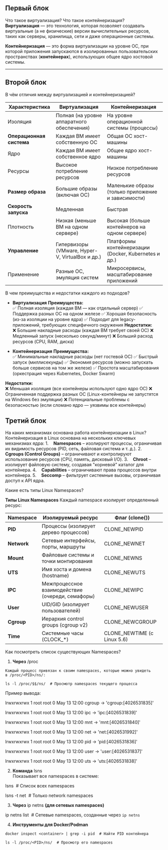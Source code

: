 ## Первый блок
Что такое виртуализация? Что такое контейнеризация?
**Виртуализация** — это технология, которая позволяет создавать виртуальные (а не физические) версии вычислительных ресурсов, таких как серверы, хранилища, сети и даже операционные системы.

**Контейнеризация** — это форма виртуализации на уровне ОС, при которой приложения запускаются в изолированных пользовательских пространствах (**контейнерах**), использующих общее ядро хостовой системы.

---
## Второй блок
В чём отличия между виртуализацией и контейнеризацией?  

| Характеристика           | Виртуализация                                   | Контейнеризация                                      |
| ------------------------ | ----------------------------------------------- | ---------------------------------------------------- |
| Изоляция                 | Полная (на уровне аппаратного обеспечения)      | На уровне операционной системы (процессы)            |
| **Операционная система** | Каждая ВМ имеет собственную ОС                  | Общая ОС хост-машины                                 |
| Ядро                     | Каждая ВМ имеет собственное ядро                | Общее ядро хост-машины                               |
| Ресурсы                  | Высокое потребление ресурсов                    | Низкое потребление ресурсов                          |
| **Размер образа**        | Большие образы (включая ОС)                     | Маленькие образы (только приложение и зависимости)   |
| **Скорость запуска**     | Медленная                                       | Быстрая                                              |
| Плотность                | Низкая (меньше ВМ на одном сервере)             | Высокая (больше контейнеров на одном сервере)        |
| **Управление**           | Гипервизоры (VMware, Hyper-V, VirtualBox и др.) | Платформы контейнеризации (Docker, Kubernetes и др.) |
| Применение               | Разные ОС, эмуляция систем                      | Микросервисы, масштабирование приложений             |

В чем преимущества и недостатки каждого из подходов?

- **Виртуализация**
**Преимущества:**  
✅ Полная изоляция (каждая ВМ — как отдельный сервер)
✅ Поддержка разных ОС на одном железе
✅ Хорошая безопасность (из-за изоляции на уровне ядра)
✅ Подходит для legacy-приложений, требующих специфичного окружения
**Недостатки:**  
❌ Большие накладные расходы (каждая ВМ требует своей ОС)
❌ Медленный запуск (несколько секунд/минут)
❌ Больший расход ресурсов (CPU, RAM, диска)

- **Контейнеризация**
**Преимущества:**  
✅ Минимальные накладные расходы (нет гостевой ОС)
✅ Быстрый запуск (миллисекунды)
✅ Экономия ресурсов (можно запускать больше сервисов на том же железе)
✅ Простота масштабирования (оркестрация через Kubernetes, Docker Swarm)

**Недостатки:**  
❌ Меньшая изоляция (все контейнеры используют одно ядро ОС)
❌ Ограниченная поддержка разных ОС (Linux-контейнеры не запустятся на Windows без эмуляции)
❌ Потенциальные проблемы с безопасностью (если сломано ядро — уязвимы все контейнеры)
## Третий блок

На каких механизмах основана работа контейнеризации в Linux? 
Контейнеризация в Linux основана на нескольких ключевых механизмах ядра:
1.    **Namespaces** – изолируют процессы, ограничивая их видимость ресурсов (PID, сеть, файловая система и т. д.).
2.    **Cgroups (Control Groups)** – ограничивают и контролируют использование ресурсов (CPU, память, дисковый I/O).
3.    **Chroot** – изолирует файловую систему, создавая "корневой" каталог для контейнера.
4.    **Capabilities** – ограничивают права процессов внутри контейнера.
5.    **Seccomp** – фильтрует системные вызовы, ограничивая доступ к API ядра.

Какие есть типы Linux Namespaces? 

**Типы Linux Namespaces**
Каждый namespace изолирует определенный ресурс:

| **Namespace** | **Изолируемый ресурс**                           | **Флаг (**clone()**)**      |
| ------------- | ------------------------------------------------ | --------------------------- |
| **PID**       | Процессы (изолирует дерево процессов)            | CLONE_NEWPID                |
| **Network**   | Сетевые интерфейсы, порты, маршруты              | CLONE_NEWNET                |
| **Mount**     | Файловые системы и точки монтирования            | CLONE_NEWNS                 |
| **UTS**       | Имя хоста и домена (hostname)                    | CLONE_NEWUTS                |
| **IPC**       | Межпроцессное взаимодействие (очереди, семафоры) | CLONE_NEWIPC                |
| **User**      | UID/GID (изолирует пользователей)                | CLONE_NEWUSER               |
| **Cgroup**    | Иерархия control groups (cgroup v2)              | CLONE_NEWCGROUP             |
| **Time**      | Системные часы (CLOCK_*)                         | CLONE_NEWTIME (с Linux 5.6) |
Как посмотреть список существующих Namespaces?

1. **Через** /proc
```
Каждый процесс привязан к своим namespaces, которые можно увидеть в /proc/<PID>/ns/:
```

```
ls -l /proc/$$/ns/  # Просмотр namespaces текущего процесса
```

Пример вывода:

lrwxrwxrwx 1 root root 0 May 13 12:00 cgroup -> 'cgroup:[4026531835]'

lrwxrwxrwx 1 root root 0 May 13 12:00 ipc -> 'ipc:[4026531839]'

lrwxrwxrwx 1 root root 0 May 13 12:00 mnt -> 'mnt:[4026531840]'

lrwxrwxrwx 1 root root 0 May 13 12:00 net -> 'net:[4026531992]'

lrwxrwxrwx 1 root root 0 May 13 12:00 pid -> 'pid:[4026531836]'

lrwxrwxrwx 1 root root 0 May 13 12:00 user -> 'user:[4026531837]'

lrwxrwxrwx 1 root root 0 May 13 12:00 uts -> 'uts:[4026531838]'

2. **Команда** lsns  
Показывает все namespaces в системе:

lsns  # Список всех namespaces

lsns -t net  # Только network namespaces

3. **Через** ip netns **(для сетевых namespaces)**

ip netns list  # Сетевые namespaces, созданные через `ip netns`

4. **Инструменты для Docker/Podman**
```
docker inspect <container> | grep -i pid  # Найти PID контейнера

ls -l /proc/<PID>/ns/  # Просмотр его namespaces
```